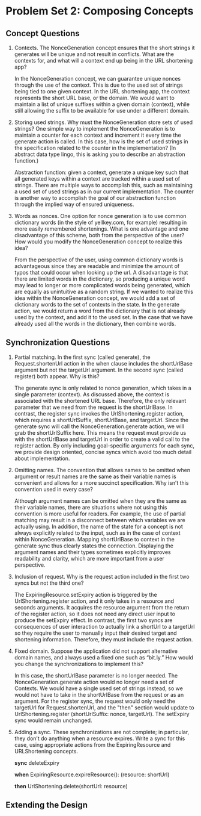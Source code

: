 # Problem Set 2: Composing Concepts

## Concept Questions

1. Contexts. The NonceGeneration concept ensures that the short strings it generates will be unique and not result in conflicts. What are the contexts for, and what will a context end up being in the URL shortening app?

    In the NonceGeneration concept, we can guarantee unique nonces through the use of the context. This is due to the used set of strings being tied to one given context. In the URL shortening app, the context represents the short URL base, or the domain. We would want to maintain a list of unique suffixes within a given domain (context), while still allowing the suffix to be available for use under a different domain.


2. Storing used strings. Why must the NonceGeneration store sets of used strings? One simple way to implement the NonceGeneration is to maintain a counter for each context and increment it every time the generate action is called. In this case, how is the set of used strings in the specification related to the counter in the implementation? (In abstract data type lingo, this is asking you to describe an abstraction function.)

    Abstraction function: given a context, generate a unique key such that all generated keys within a context are tracked within a used set of strings. There are multiple ways to accomplish this, such as maintaining a used set of used strings as in our current implementation. The counter is another way to accomplish the goal of our abstraction function through the implied way of ensured uniqueness.

3. Words as nonces. One option for nonce generation is to use common dictionary words (in the style of yellkey.com, for example) resulting in more easily remembered shortenings. What is one advantage and one disadvantage of this scheme, both from the perspective of the user? How would you modify the NonceGeneration concept to realize this idea?

    From the perspective of the user, using common dictionary words is advantageous since they are readable and minimize the amount of typos that could occur when looking up the url. A disadvantage is that there are limited words in the dictionary, so producing a unique word may lead to longer or more complicated words being generated, which are equally as unintuitive as a random string. If we wanted to realize this idea within the NonceGeneration concept, we would add a set of dictionary words to the set of contexts in the state. In the generate action, we would return a word from the dictionary that is not already used by the context, and add it to the used set. In the case that we have already used all the words in the dictionary, then combine words.


## Synchronization Questions

1. Partial matching. In the first sync (called generate), the Request.shortenUrl action in the when clause includes the shortUrlBase argument but not the targetUrl argument. In the second sync (called register) both appear. Why is this?

    The generate sync is only related to nonce generation, which takes in a single parameter (context). As discussed above, the context is associated with the shortened URL base. Therefore, the only relevant parameter that we need from the request is the shortUrlBase. In contrast, the register sync invokes the UrlShortening.register action, which requires a shortUrlSuffix, shortUrlBase, and targetUrl. Since the generate sync will call the NonceGeneration.generate action, we will grab the shortUrlSuffix here. This means the request must provide us with the shortUrlBase and targetUrl in order to create a valid call to the register action. By only including goal-specific arguments for each sync, we provide design oriented, concise syncs which avoid too much detail about implementation.

2. Omitting names. The convention that allows names to be omitted when argument or result names are the same as their variable names is convenient and allows for a more succinct specification. Why isn’t this convention used in every case?

    Although argument names can be omitted when they are the same as their variable names, there are situations where not using this convention is more useful for readers. For example, the use of partial matching may result in a disconnect between which variables we are actually using. In addition, the name of the state for a concept is not always explicitly related to the input, such as in the case of context within NonceGeneration. Mapping shortUrlBase to context in the generate sync thus clearly states the connection. Displaying the argument names and their types sometimes explicitly improves readability and clarity, which are more important from a user perspective.

3. Inclusion of request. Why is the request action included in the first two syncs but not the third one?

    The ExpiringResource.setExpiry action is triggered by the UrlShortening.register action, and it only takes in a resource and seconds arguments. It acquires the resource argument from the return of the register action, so it does not need any direct user input to produce the setExpiry effect. In contrast, the first two syncs are consequences of user interaction to actually link a shortUrl to a targetUrl so they require the user to manually input their desired target and shortening information. Therefore, they must include the request action.

4. Fixed domain. Suppose the application did not support alternative domain names, and always used a fixed one such as “bit.ly.” How would you change the synchronizations to implement this?

    In this case, the shortUrlBase parameter is no longer needed. The NonceGeneration.generate action would no longer need a set of Contexts. We would have a single used set of strings instead, so we would not have to take in the shortUrlBase from the request or as an argument. For the register sync, the request would only need the targetUrl for Request.shortenUrl, and the "then" section would update to UrlShortening.register (shortUrlSuffix: nonce, targetUrl). The setExpiry sync would remain unchanged.

5. Adding a sync. These synchronizations are not complete; in particular, they don’t do anything when a resource expires. Write a sync for this case, using appropriate actions from the ExpiringResource and URLShortening concepts.

    **sync** deleteExpiry

    **when** ExpiringResource.expireResource(): (resource: shortUrl)

    **then** UrlShortening.delete(shortUrl: resource)


## Extending the Design

